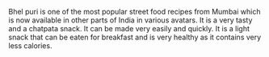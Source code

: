 Bhel puri is one of the most popular street food recipes from Mumbai which is now available in other parts of India in various avatars.
It is a very tasty and a chatpata snack.
It can be made very easily and quickly.
It is a light snack that can be eaten for breakfast and is very healthy as it contains very less calories.
